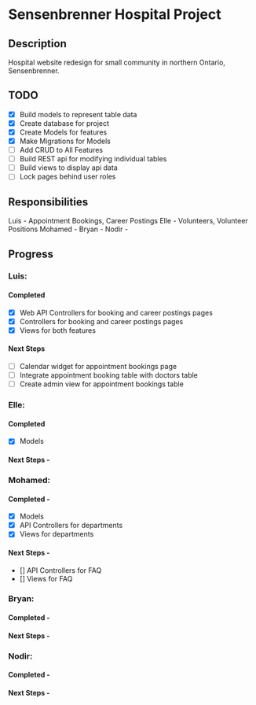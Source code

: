 # Sensenbrenner Hospital Project

## Description
Hospital website redesign for small community in northern Ontario, Sensenbrenner. 

## TODO
- [x] Build models to represent table data
- [x] Create database for project
- [x] Create Models for features
- [x] Make Migrations for Models
- [ ] Add CRUD to All Features
- [ ] Build REST api for modifying individual tables
- [ ] Build views to display api data
- [ ] Lock pages behind user roles

## Responsibilities
Luis - Appointment Bookings, Career Postings
Elle - Volunteers, Volunteer Positions
Mohamed - 
Bryan - 
Nodir - 

## Progress
### Luis: 
#### Completed 
- [x] Web API Controllers for booking and career postings pages
- [x] Controllers for booking and career postings pages
- [x] Views for both features
#### Next Steps 
- [ ] Calendar widget for appointment bookings page
- [ ] Integrate appointment booking table with doctors table
- [ ] Create admin view for appointment bookings table

### Elle: 
#### Completed
- [x] Models
#### Next Steps - 

### Mohamed: 
#### Completed -
- [x] Models
- [x] API Controllers for departments
- [x] Views for departments
#### Next Steps -
- [] API Controllers for FAQ
- [] Views for FAQ

### Bryan: 
#### Completed -
#### Next Steps -

### Nodir: 
#### Completed -
#### Next Steps -
